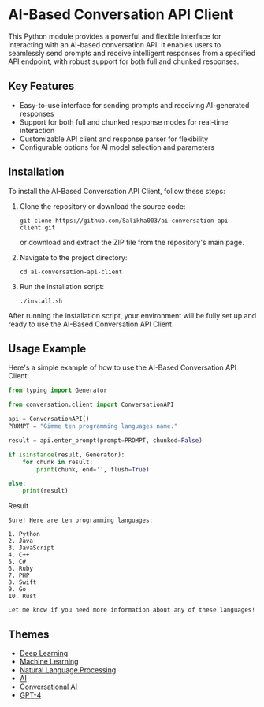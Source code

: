 # AI-Based Conversation API Client

This Python module provides a powerful and flexible interface for interacting with an AI-based conversation API. It enables users to seamlessly send prompts and receive intelligent responses from a specified API endpoint, with robust support for both full and chunked responses.

## Key Features

- Easy-to-use interface for sending prompts and receiving AI-generated responses
- Support for both full and chunked response modes for real-time interaction
- Customizable API client and response parser for flexibility
- Configurable options for AI model selection and parameters


## Installation

To install the AI-Based Conversation API Client, follow these steps:

1. Clone the repository or download the source code:
   ```
   git clone https://github.com/Salikha003/ai-conversation-api-client.git
   ```
   or download and extract the ZIP file from the repository's main page.

2. Navigate to the project directory:
   ```
   cd ai-conversation-api-client
   ```

3. Run the installation script:
   ```
   ./install.sh
   ```

After running the installation script, your environment will be fully set up and ready to use the AI-Based Conversation API Client.

## Usage Example

Here's a simple example of how to use the AI-Based Conversation API Client:

```python
from typing import Generator

from conversation.client import ConversationAPI

api = ConversationAPI()
PROMPT = "Gimme ten programming languages name."

result = api.enter_prompt(prompt=PROMPT, chunked=False)

if isinstance(result, Generator):
    for chunk in result:
        print(chunk, end='', flush=True)

else:
    print(result)
```

Result
```
Sure! Here are ten programming languages:

1. Python
2. Java
3. JavaScript
4. C++
5. C#
6. Ruby
7. PHP
8. Swift
9. Go
10. Rust

Let me know if you need more information about any of these languages!

```

## Themes

- [Deep Learning](https://github.com/topics/deep-learning)
- [Machine Learning](https://github.com/topics/machine-learning)
- [Natural Language Processing](https://github.com/topics/natural-language-processing)
- [AI](https://github.com/topics/ai)
- [Conversational AI](https://github.com/topics/conversational-ai)
- [GPT-4](https://github.com/topics/gpt-4)
